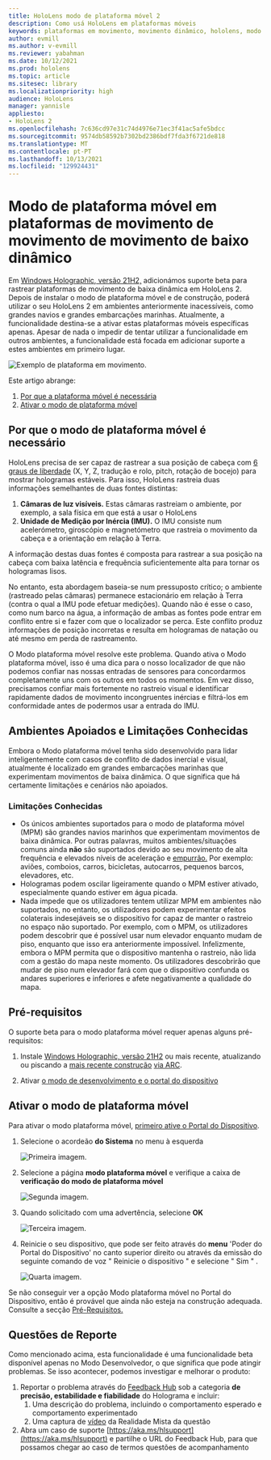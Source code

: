 ```yaml
---
title: HoloLens modo de plataforma móvel 2
description: Como usá HoloLens em plataformas móveis
keywords: plataformas em movimento, movimento dinâmico, hololens, modo de plataforma móvel
author: evmill
ms.author: v-evmill
ms.reviewer: yabahman
ms.date: 10/12/2021
ms.prod: hololens
ms.topic: article
ms.sitesec: library
ms.localizationpriority: high
audience: HoloLens
manager: yannisle
appliesto:
- HoloLens 2
ms.openlocfilehash: 7c636cd97e31c74d4976e71ec3f41ac5afe5bdcc
ms.sourcegitcommit: 9574db58592b7302bd2386bdf7fda3f6721de818
ms.translationtype: MT
ms.contentlocale: pt-PT
ms.lasthandoff: 10/13/2021
ms.locfileid: "129924431"
---
```

# <a name="moving-platform-mode-on-low-dynamic-motion-moving-platforms"></a>Modo de plataforma móvel em plataformas de movimento de movimento de movimento de baixo dinâmico

Em [Windows Holographic, versão 21H2,](hololens-release-notes.md#windows-holographic-version-21h2) adicionámos suporte beta para rastrear plataformas de movimento de baixa dinâmica em HoloLens 2. Depois de instalar o modo de plataforma móvel e de construção, poderá utilizar o seu HoloLens 2 em ambientes anteriormente inacessíveis, como grandes navios e grandes embarcações marinhas. Atualmente, a funcionalidade destina-se a ativar estas plataformas móveis específicas apenas. Apesar de nada o impedir de tentar utilizar a funcionalidade em outros ambientes, a funcionalidade está focada em adicionar suporte a estes ambientes em primeiro lugar.

![Exemplo de plataforma em movimento.](./images/mpm-compare.gif)

Este artigo abrange:

1. [Por que a plataforma móvel é necessária](#why-moving-platform-mode-is-necessary)
1. [Ativar o modo de plataforma móvel](#enabling-moving-platform-mode)

## <a name="why-moving-platform-mode-is-necessary"></a>Por que o modo de plataforma móvel é necessário

HoloLens precisa de ser capaz de rastrear a sua posição de cabeça com [6 graus de liberdade](https://en.wikipedia.org/wiki/Six_degrees_of_freedom) (X, Y, Z, tradução e rolo, pitch, rotação de bocejo) para mostrar hologramas estáveis. Para isso, HoloLens rastreia duas informações semelhantes de duas fontes distintas:

1. **Câmaras de luz visíveis.** Estas câmaras rastreiam o ambiente, por exemplo, a sala física em que está a usar o HoloLens
1. **Unidade de Medição por Inércia (IMU).** O IMU consiste num acelerómetro, giroscópio e magnetómetro que rastreia o movimento da cabeça e a orientação em relação à Terra.

A informação destas duas fontes é composta para rastrear a sua posição na cabeça com baixa latência e frequência suficientemente alta para tornar os hologramas lisos.

No entanto, esta abordagem baseia-se num pressuposto crítico; o ambiente (rastreado pelas câmaras) permanece estacionário em relação à Terra (contra o qual a IMU pode efetuar medições). Quando não é esse o caso, como num barco na água, a informação de ambas as fontes pode entrar em conflito entre si e fazer com que o localizador se perca. Este conflito produz informações de posição incorretas e resulta em hologramas de natação ou até mesmo em perda de rastreamento.

O Modo plataforma móvel resolve este problema. Quando ativa o Modo plataforma móvel, isso é uma dica para o nosso localizador de que não podemos confiar nas nossas entradas de sensores para concordarmos completamente uns com os outros em todos os momentos. Em vez disso, precisamos confiar mais fortemente no rastreio visual e identificar rapidamente dados de movimento incongruentes inércias e filtrá-los em conformidade antes de podermos usar a entrada do IMU.

## <a name="supported-environments-and-known-limitations"></a>Ambientes Apoiados e Limitações Conhecidas

Embora o Modo plataforma móvel tenha sido desenvolvido para lidar inteligentemente com casos de conflito de dados inercial e visual, atualmente é localizado em grandes embarcações marinhas que experimentam movimentos de baixa dinâmica. O que significa que há certamente limitações e cenários não apoiados.

### <a name="known-limitations"></a>Limitações Conhecidas

- Os únicos ambientes suportados para o modo de plataforma móvel (MPM) são grandes navios marinhos que experimentam movimentos de baixa dinâmica. Por outras palavras, muitos ambientes/situações comuns ainda **não** são suportados devido ao seu movimento de alta frequência e elevados níveis de aceleração e [empurrão.](https://en.wikipedia.org/wiki/Jerk_(physics)) Por exemplo: aviões, comboios, carros, bicicletas, autocarros, pequenos barcos, elevadores, etc.
- Hologramas podem oscilar ligeiramente quando o MPM estiver ativado, especialmente quando estiver em água picada.
- Nada impede que os utilizadores tentem utilizar MPM em ambientes não suportados, no entanto, os utilizadores podem experimentar efeitos colaterais indesejáveis se o dispositivo for capaz de manter o rastreio no espaço não suportado. Por exemplo, com o MPM, os utilizadores podem descobrir que é possível usar num elevador enquanto mudam de piso, enquanto que isso era anteriormente impossível. Infelizmente, embora o MPM permita que o dispositivo mantenha o rastreio, não lida com a gestão do mapa neste momento. Os utilizadores descobrirão que mudar de piso num elevador fará com que o dispositivo confunda os andares superiores e inferiores e afete negativamente a qualidade do mapa.

## <a name="prerequisites"></a>Pré-requisitos

O suporte beta para o modo plataforma móvel requer apenas alguns pré-requisitos:

1. Instale [Windows Holographic, versão 21H2](hololens-release-notes.md#windows-holographic-version-21h2) ou mais recente, atualizando ou piscando a [mais recente construção](https://aka.ms/hololens2download) [via ARC](hololens-recovery.md#clean-reflash-the-device).

2. Ativar [o modo de desenvolvimento e o portal do dispositivo](/mixed-reality/develop/platform-capabilities-and-apis/using-the-windows-device-portal)

## <a name="enabling-moving-platform-mode"></a>Ativar o modo de plataforma móvel

Para ativar o modo plataforma móvel, [primeiro ative o Portal do Dispositivo](/windows/mixed-reality/develop/platform-capabilities-and-apis/using-the-windows-device-portal).

1. Selecione o acordeão **do Sistema** no menu à esquerda

   ![Primeira imagem.](.\images\mpm-01.png)

2. Selecione a página **modo plataforma móvel** e verifique a caixa de **verificação do modo de plataforma móvel**

    ![Segunda imagem.](.\images\mpm-02.png)

3. Quando solicitado com uma advertência, selecione **OK**

   ![Terceira imagem.](.\images\mpm-03.png)

4. Reinicie o seu dispositivo, que pode ser feito através do **menu** 'Poder do Portal do Dispositivo' no canto superior direito ou através da emissão do seguinte comando de voz &quot; Reinicie o dispositivo &quot; e selecione &quot; Sim &quot; .

   ![Quarta imagem.](.\images\mpm-04.png)

Se não conseguir ver a opção Modo plataforma móvel no Portal do Dispositivo, então é provável que ainda não esteja na construção adequada. Consulte a secção [Pré-Requisitos.](#prerequisites)

## <a name="reporting-issues"></a>Questões de Reporte

Como mencionado acima, esta funcionalidade é uma funcionalidade beta disponível apenas no Modo Desenvolvedor, o que significa que pode atingir problemas. Se isso acontecer, podemos investigar e melhorar o produto:

1. Reportar o problema através do [Feedback Hub](hololens-feedback.md) sob a categoria **de precisão, estabilidade e fiabilidade** do Holograma e incluir:
    1. Uma descrição do problema, incluindo o comportamento esperado e comportamento experimentado
    1. Uma captura de [vídeo](holographic-photos-and-videos.md#capture-a-mixed-reality-video) da Realidade Mista da questão
2.  Abra um caso de suporte [https://aka.ms/hlsupport](https://aka.ms/hlsupport) e partilhe o URL do Feedback Hub, para que possamos chegar ao caso de termos questões de acompanhamento